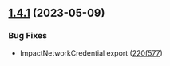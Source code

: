 ## [1.4.1](https://github.com/discoxyz/disco-schemas/compare/v1.4.0...v1.4.1) (2023-05-09)


### Bug Fixes

* ImpactNetworkCredential export ([220f577](https://github.com/discoxyz/disco-schemas/commit/220f577d6e643586ae5fdff3d7cbc3dd761beb61))
